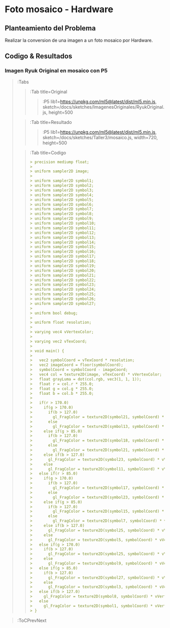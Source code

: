 # Foto mosaico - Hardware

## Planteamiento del Problema

Realizar la conversion de una imagen a un foto mosaico por Hardware.

## Codigo & Resultados

### Imagen Ryuk Original en mosaico con P5

> :Tabs
> > :Tab title=Original
> > 
> > > :P5 lib1=https://unpkg.com/ml5@latest/dist/ml5.min.js, sketch=/docs/sketches/ImagenesOriginales/RyukOriginal.js, height=500
>
> > :Tab title=Resultado
> > 
> > > :P5 lib1=https://unpkg.com/ml5@latest/dist/ml5.min.js, sketch=/docs/sketches/Taller3/mosaico.js, width=720, height=500
>
> > :Tab title=Codigo
> >
> > ```md
> > > precision mediump float;
> > > 
> > > uniform sampler2D image;
> > > 
> > > uniform sampler2D symbol1;
> > > uniform sampler2D symbol2;
> > > uniform sampler2D symbol3;
> > > uniform sampler2D symbol4;
> > > uniform sampler2D symbol5;
> > > uniform sampler2D symbol6;
> > > uniform sampler2D symbol7;
> > > uniform sampler2D symbol8;
> > > uniform sampler2D symbol9;
> > > uniform sampler2D symbol10;
> > > uniform sampler2D symbol11;
> > > uniform sampler2D symbol12;
> > > uniform sampler2D symbol13;
> > > uniform sampler2D symbol14;
> > > uniform sampler2D symbol15;
> > > uniform sampler2D symbol16;
> > > uniform sampler2D symbol17;
> > > uniform sampler2D symbol18;
> > > uniform sampler2D symbol19;
> > > uniform sampler2D symbol20;
> > > uniform sampler2D symbol21;
> > > uniform sampler2D symbol22;
> > > uniform sampler2D symbol23;
> > > uniform sampler2D symbol24;
> > > uniform sampler2D symbol25;
> > > uniform sampler2D symbol26;
> > > uniform sampler2D symbol27;
> > > 
> > > uniform bool debug;
> > > 
> > > uniform float resolution;
> > > 
> > > varying vec4 vVertexColor;
> > > 
> > > varying vec2 vTexCoord;
> > > 
> > > void main() {
> > > 
> > >   vec2 symbolCoord = vTexCoord * resolution;
> > >   vec2 imageCoord = floor(symbolCoord);
> > >   symbolCoord = symbolCoord - imageCoord;
> > >   vec4 col = texture2D(image, vTexCoord) * vVertexColor;
> > >   float grayLuma = dot(col.rgb, vec3(1, 1, 1));
> > >   float r = col.r * 255.0;
> > >   float g = col.g * 255.0;
> > >   float b = col.b * 255.0;
> > > 
> > >   if(r > 170.0)
> > >     if(g > 170.0)
> > >       if(b > 127.0)
> > >         gl_FragColor = texture2D(symbol21, symbolCoord) * vVertexColor;
> > >       else
> > >         gl_FragColor = texture2D(symbol13, symbolCoord) * vVertexColor;
> > >     else if(g > 85.0)
> > >       if(b > 127.0)
> > >         gl_FragColor = texture2D(symbol18, symbolCoord) * vVertexColor;
> > >       else
> > >         gl_FragColor = texture2D(symbol21, symbolCoord) * vVertexColor;
> > >     else if(b > 127.0)
> > >       gl_FragColor = texture2D(symbol23, symbolCoord) * vVertexColor;
> > >     else
> > >       gl_FragColor = texture2D(symbol11, symbolCoord) * vVertexColor;
> > >   else if(r > 85.0)
> > >     if(g > 170.0)
> > >       if(b > 127.0)
> > >         gl_FragColor = texture2D(symbol17, symbolCoord) * vVertexColor;
> > >       else
> > >         gl_FragColor = texture2D(symbol23, symbolCoord) * vVertexColor;
> > >     else if(g > 85.0)
> > >       if(b > 127.0)
> > >         gl_FragColor = texture2D(symbol15, symbolCoord) * vVertexColor;
> > >       else
> > >         gl_FragColor = texture2D(symbol7, symbolCoord) * vVertexColor;
> > >     else if(b > 127.0)
> > >       gl_FragColor = texture2D(symbol25, symbolCoord) * vVertexColor;
> > >     else
> > >       gl_FragColor = texture2D(symbol5, symbolCoord) * vVertexColor;
> > >   else if(g > 170.0)
> > >     if(b > 127.0)
> > >       gl_FragColor = texture2D(symbol25, symbolCoord) * vVertexColor;
> > >     else
> > >       gl_FragColor = texture2D(symbol9, symbolCoord) * vVertexColor;
> > >   else if(g > 85.0)
> > >     if(b > 127.0)
> > >       gl_FragColor = texture2D(symbol27, symbolCoord) * vVertexColor;
> > >     else
> > >       gl_FragColor = texture2D(symbol3, symbolCoord) * vVertexColor;
> > >   else if(b > 127.0)
> > >     gl_FragColor = texture2D(symbol8, symbolCoord) * vVertexColor;
> > >   else
> > >     gl_FragColor = texture2D(symbol1, symbolCoord) * vVertexColor;
> > > }
> > ```

> :ToCPrevNext